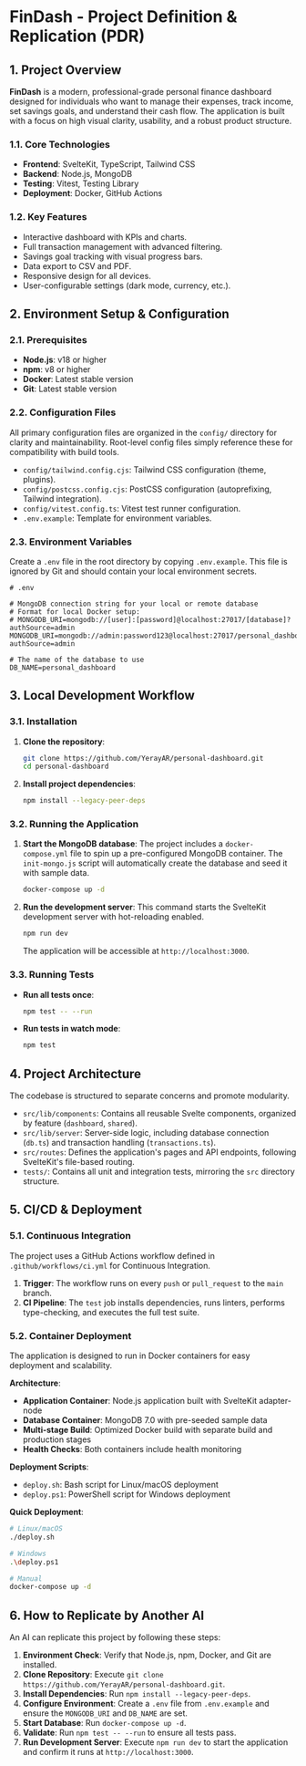# FinDash - Project Definition & Replication (PDR)

## 1. Project Overview

**FinDash** is a modern, professional-grade personal finance dashboard designed for individuals who want to manage their expenses, track income, set savings goals, and understand their cash flow. The application is built with a focus on high visual clarity, usability, and a robust product structure.

### 1.1. Core Technologies

- **Frontend**: SvelteKit, TypeScript, Tailwind CSS
- **Backend**: Node.js, MongoDB
- **Testing**: Vitest, Testing Library
- **Deployment**: Docker, GitHub Actions

### 1.2. Key Features

- Interactive dashboard with KPIs and charts.
- Full transaction management with advanced filtering.
- Savings goal tracking with visual progress bars.
- Data export to CSV and PDF.
- Responsive design for all devices.
- User-configurable settings (dark mode, currency, etc.).

## 2. Environment Setup & Configuration

### 2.1. Prerequisites

- **Node.js**: v18 or higher
- **npm**: v8 or higher
- **Docker**: Latest stable version
- **Git**: Latest stable version

### 2.2. Configuration Files

All primary configuration files are organized in the `config/` directory for clarity and maintainability. Root-level config files simply reference these for compatibility with build tools.

- `config/tailwind.config.cjs`: Tailwind CSS configuration (theme, plugins).
- `config/postcss.config.cjs`: PostCSS configuration (autoprefixing, Tailwind integration).
- `config/vitest.config.ts`: Vitest test runner configuration.
- `.env.example`: Template for environment variables.

### 2.3. Environment Variables

Create a `.env` file in the root directory by copying `.env.example`. This file is ignored by Git and should contain your local environment secrets.

```env
# .env

# MongoDB connection string for your local or remote database
# Format for local Docker setup:
# MONGODB_URI=mongodb://[user]:[password]@localhost:27017/[database]?authSource=admin
MONGODB_URI=mongodb://admin:password123@localhost:27017/personal_dashboard?authSource=admin

# The name of the database to use
DB_NAME=personal_dashboard
```

## 3. Local Development Workflow

### 3.1. Installation

1.  **Clone the repository**:
    ```bash
    git clone https://github.com/YerayAR/personal-dashboard.git
    cd personal-dashboard
    ```

2.  **Install project dependencies**:
    ```bash
    npm install --legacy-peer-deps
    ```

### 3.2. Running the Application

1.  **Start the MongoDB database**:
    The project includes a `docker-compose.yml` file to spin up a pre-configured MongoDB container. The `init-mongo.js` script will automatically create the database and seed it with sample data.

    ```bash
    docker-compose up -d
    ```

2.  **Run the development server**:
    This command starts the SvelteKit development server with hot-reloading enabled.

    ```bash
    npm run dev
    ```
    The application will be accessible at `http://localhost:3000`.

### 3.3. Running Tests

- **Run all tests once**:
  ```bash
  npm test -- --run
  ```

- **Run tests in watch mode**:
  ```bash
  npm test
  ```

## 4. Project Architecture

The codebase is structured to separate concerns and promote modularity.

- `src/lib/components`: Contains all reusable Svelte components, organized by feature (`dashboard`, `shared`).
- `src/lib/server`: Server-side logic, including database connection (`db.ts`) and transaction handling (`transactions.ts`).
- `src/routes`: Defines the application's pages and API endpoints, following SvelteKit's file-based routing.
- `tests/`: Contains all unit and integration tests, mirroring the `src` directory structure.

## 5. CI/CD & Deployment

### 5.1. Continuous Integration

The project uses a GitHub Actions workflow defined in `.github/workflows/ci.yml` for Continuous Integration.

1.  **Trigger**: The workflow runs on every `push` or `pull_request` to the `main` branch.
2.  **CI Pipeline**: The `test` job installs dependencies, runs linters, performs type-checking, and executes the full test suite.

### 5.2. Container Deployment

The application is designed to run in Docker containers for easy deployment and scalability.

**Architecture**:
- **Application Container**: Node.js application built with SvelteKit adapter-node
- **Database Container**: MongoDB 7.0 with pre-seeded sample data
- **Multi-stage Build**: Optimized Docker build with separate build and production stages
- **Health Checks**: Both containers include health monitoring

**Deployment Scripts**:
- `deploy.sh`: Bash script for Linux/macOS deployment
- `deploy.ps1`: PowerShell script for Windows deployment

**Quick Deployment**:
```bash
# Linux/macOS
./deploy.sh

# Windows
.\deploy.ps1

# Manual
docker-compose up -d
```

## 6. How to Replicate by Another AI

An AI can replicate this project by following these steps:

1.  **Environment Check**: Verify that Node.js, npm, Docker, and Git are installed.
2.  **Clone Repository**: Execute `git clone https://github.com/YerayAR/personal-dashboard.git`.
3.  **Install Dependencies**: Run `npm install --legacy-peer-deps`.
4.  **Configure Environment**: Create a `.env` file from `.env.example` and ensure the `MONGODB_URI` and `DB_NAME` are set.
5.  **Start Database**: Run `docker-compose up -d`.
6.  **Validate**: Run `npm test -- --run` to ensure all tests pass.
7.  **Run Development Server**: Execute `npm run dev` to start the application and confirm it runs at `http://localhost:3000`.

